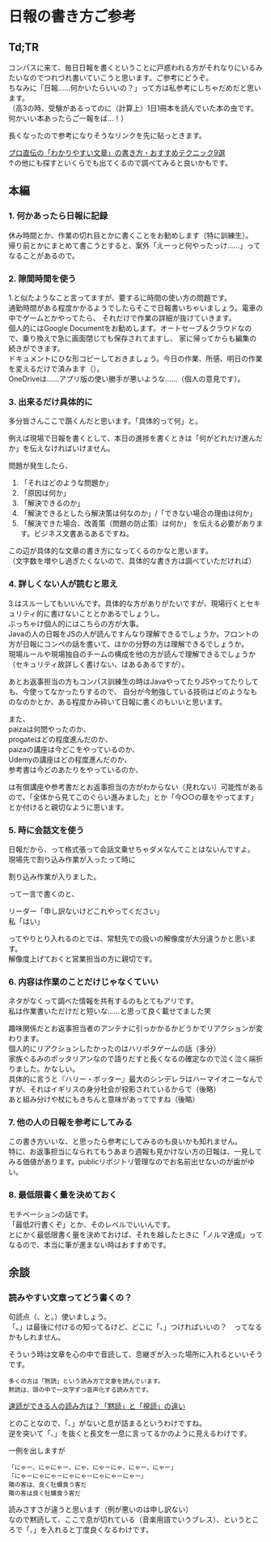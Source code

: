 # 日報の書き方ご参考

## Td;TR

コンパスに来て、毎日日報を書くということに戸惑われる方がそれなりにいるみたいなのでつれづれ書いていこうと思います。ご参考にどうぞ。  
ちなみに「日報……何かいたらいいの？」って方は私参考にしちゃだめだと思います。  
（高3の時、受験があるってのに（計算上）1日1冊本を読んでいた本の虫です。何かいい本あったらご一報をば…！）  

長くなったので参考になりそうなリンクを先に貼っときます。  

[プロ直伝の「わかりやすい文章」の書き方・おすすめテクニック9選](https://liskul.com/writing-technic-104424)  
↑の他にも探すといくらでも出てくるので調べてみると良いかもです。  

## 本編

### 1. 何かあったら日報に記録

休み時間とか、作業の切れ目とかに書くことをお勧めします（特に訓練生）。  
帰り前とかにまとめて書こうとすると、案外「えーっと何やったっけ……」ってなることがあるので。  

### 2. 隙間時間を使う

1.と似たようなこと言ってますが、要するに時間の使い方の問題です。  
通勤時間がある程度かかるようでしたらそこで日報書いちゃいましょう。電車の中でゲームとかやってたら、
それだけで作業の詳細が抜けていきます。  
個人的にはGoogle Documentをお勧めします。オートセーブ＆クラウドなので、乗り換えで急に画面閉じても保存されてますし、
家に帰ってからも編集の続きができます。  
ドキュメントにひな形コピーしておきましょう。今日の作業、所感、明日の作業を変えるだけで済みます（）。  
OneDriveは……アプリ版の使い勝手が悪いような……（個人の意見です）。  

### 3. 出来るだけ具体的に

多分皆さんここで躓くんだと思います。「具体的って何」と。  

例えば現場で日報を書くとして、本日の進捗を書くときは「何がどれだけ進んだか」を伝えなければいけません。  

問題が発生したら、  
1. 「それはどのような問題か」
2. 「原因は何か」
3. 「解決できるのか」
4. 「解決できるとしたら解決策は何なのか」/「できない場合の理由は何か」
5. 「解決できた場合、改善策（問題の防止策）は何か」
を伝える必要があります。ビジネス文書あるあるですね。  

この辺が具体的な文章の書き方になってくるのかなと思います。  
（文字数を増やし過ぎたくないので、具体的な書き方は調べていただければ）  

### 4. 詳しくない人が読むと思え

3.はスルーしてもいいんです。具体的な方がありがたいですが、現場行くとセキュリティ的に書けないこととかあるでしょうし。  
ぶっちゃけ個人的にはこちらの方が大事。  
Javaの人の日報をJSの人が読んですんなり理解できるでしょうか。フロントの方が日報にコンペの話を書いて、ほかの分野の方は理解できるでしょうか。  
現場ルールや現場独自のチームの構成を他の方が読んで理解できるでしょうか（セキュリティ故詳しく書けない、はあるあるですが）。

あとお返事担当の方もコンパス訓練生の時はJavaやってたりJSやってたりしても、今使ってなかったりするので、
自分が今勉強している技術はどのようなものなのかとか、ある程度かみ砕いて日報に書くのもいいと思います。  

また、  
paizaは何問やったのか、  
progateはどの程度進んだのか、  
paizaの講座は今どこをやっているのか、  
Udemyの講座はどの程度進んだのか、  
参考書は今どのあたりをやっているのか、  

は有償講座や参考書だとお返事担当の方がわからない（見れない）可能性があるので、「全体から見てこのぐらい進みました」とか「今○○の章をやってます」とか付けると親切なように思います。  

### 5. 時に会話文を使う

日報だから、って格式張って会話文乗せちゃダメなんてことはないんですよ。  
現場先で割り込み作業が入ったって時に  

割り込み作業が入りました。  

って一言で書くのと、  

リーダー「申し訳ないけどこれやってください」  
私「はい」  

ってやりとり入れるのとでは、常駐先での扱いの解像度が大分違うかと思います。  
解像度上げておくと営業担当の方に親切です。  

### 6. 内容は作業のことだけじゃなくていい

ネタがなくって調べた情報を共有するのもとてもアリです。  
私は作業書いただけだと短いな……と思って良く載せてました笑  

趣味関係だとお返事担当者のアンテナに引っかかるかどうかでリアクションが変わります。  
個人的にリアクションしたかったのはハリポタゲームの話（多分）  
家族ぐるみのポッタリアンなので語りだすと長くなるの確定なので泣く泣く端折りました。かなしい。  
具体的に言うと『ハリー・ポッター』最大のシンデレラはハーマイオニーなんですが、それはイギリスの身分社会が投影されているからで（後略）  
あと組み分けや杖にもきちんと意味があってですね（後略）  

### 7. 他の人の日報を参考にしてみる

この書き方いいな、と思ったら参考にしてみるのも良いかも知れません。  
特に、お返事担当になられてもうあまり週報も見かけない方の日報は、一見してみる価値があります。publicリポジトリ管理なのでお名前出せないのが歯がゆい。   

### 8. 最低限書く量を決めておく

モチベーションの話です。  
「最低2行書くぞ」とか、そのレベルでいいんです。  
とにかく最低限書く量を決めておけば、それを越したときに「ノルマ達成」ってなるので、本当に筆が進まない時はおすすめです。  

## 余談

### 読みやすい文章ってどう書くの？

句読点（、と。）使いましょう。  
「。」は最後に付けるの知ってるけど、どこに「、」つければいいの？　ってなるかもしれません。

そういう時は文章を心の中で音読して、息継ぎが入った場所に入れるといいそうです。  
 
```
多くの方は「黙読」という読み方で文章を読んでいます。
黙読は、頭の中で一文字ずつ音声化する読み方です。
```
[速読ができる人の読み方は？「黙読」と「視読」の違い](https://www.sokunousokudoku.net/media/?p=420)   

とのことなので、「、」がないと息が詰まるというわけですね。  
逆を突いて「、」を抜くと長文を一息に言ってるかのように見えるわけです。

一例を出しますが
```
「にゃー、にゃにゃー、にゃ、にゃーにゃ、にゃー、にゃー」  
「にゃーにゃにゃーにゃにゃーにゃにゃーにゃー」
隣の客は、良く牡蠣食う客だ
隣の客は良く牡蠣食う客だ
```
読みさすさが違うと思います（例が悪いのは申し訳ない）  
なので黙読して、ここで息が切れている（音楽用語でいうブレス）、というところで「、」を入れると丁度良くなるわけです。
